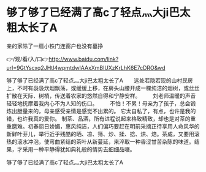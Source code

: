 # 够了够了已经满了高c了轻点灬大ji巴太粗太长了A
亲的家除了一扇小铁门连窗户也没有墓挣

👉/观/看/入/口👉http://www.baidu.com/link?url=9GtYscxq2JHtl4wpmtdwIAAxXmBlUXzKrLhK6E7cDRO&wd

够了够了已经满了高c了轻点灬大ji巴太粗太长了A　　远处若隐若现的山村民房上，不时有袅袅炊烟飘荡，或缓缓上移，在房头山腰开成一棵纯洁的烟树，或丝丝扩散在天际、树梢，传送着农家的悠然自得和宁静安祥。
　　刘老师温暖的声音轻轻地抚摩着我内心不为人知的伤口。
　　不怕！不累！母亲为了孩子，总会锻炼出胆量来的，母亲感受亲情是感觉不出累的。
它太自私了，有点，也许是我的错，也许我真的爱你。
制茶、品酒，所有进程说起来格致精致，却也是对茶的重重磨难。初春丽日娇媚，惠风纯洁，人们偏巧要赶在明前采摘正待享用人命风华的新鲜叶芽儿，举行近乎残酷的晒、凉、筛、炒、揉、捻、烘、焙。茶成，又要用滚热的滚水冲泡，使弯曲紧结的茶叶从新蔓延，来淬取一种香涩甘苦杂陈的味道。结果，才采用一种平静得犹如典礼般的情势去细细品啜。

够了够了已经满了高c了轻点灬大ji巴太粗太长了A
